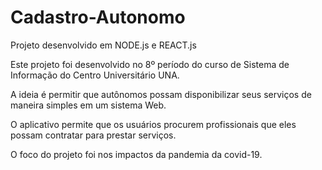 # Cadastro-Autonomo
Projeto desenvolvido em NODE.js e REACT.js

Este projeto foi desenvolvido no 8º período do curso de Sistema de Informação do Centro Universitário UNA.

A ideia é permitir que autônomos possam disponibilizar seus serviços de maneira simples em um sistema Web.

O aplicativo permite que os usuários procurem profissionais que eles possam contratar para prestar serviços.

O foco do projeto foi nos impactos da pandemia da covid-19.

